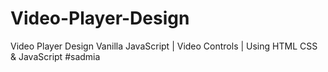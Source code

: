 # Video-Player-Design
Video Player Design Vanilla JavaScript | Video Controls | Using HTML CSS &amp; JavaScript #sadmia
